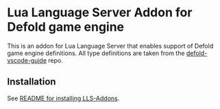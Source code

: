 # Lua Language Server Addon for Defold game engine
This is an addon for Lua Language Server that enables support of Defold game engine definitions.
All type definitions are taken from the [defold-vscode-guide](https://github.com/astrochili/defold-vscode-guide/tree/master/.defold_api) repo.


## Installation
See [README for installing LLS-Addons](https://github.com/LuaLS/lua-language-server/wiki/Addons#installing-addons).

